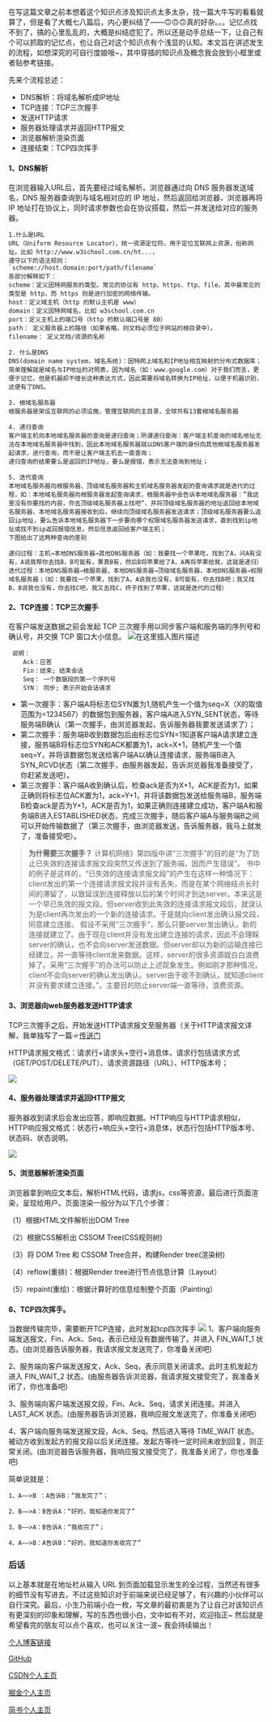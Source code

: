 在写这篇文章之前本想着这个知识点涉及知识点太多太杂，找一篇大牛写的看看就算了，但是看了大概七八篇后，内心更纠结了——🙃🙃🙃真的好杂。。。记忆点找不到了，搞的心里乱乱的，大概是纠结症犯了。所以还是动手总结一下，让自己有个可以抓取的记忆点，也让自己对这个知识点有个浅显的认知。本文旨在讲述发生的流程，如想深究的可自行度娘哦~，其中穿插的知识点及概念我会放到小框里或者贴参考链接。

先来个流程总述：

 - DNS解析：将域名解析成IP地址
 - TCP连接：TCP三次握手
 - 发送HTTP请求
 - 服务器处理请求并返回HTTP报文
 - 浏览器解析渲染页面
 - 连接结束：TCP四次挥手
 #### 1、DNS解析
 在浏览器输入URL后，首先要经过域名解析。浏览器通过向 DNS 服务器发送域名，DNS 服务器查询到与域名相对应的 IP 地址，然后返回给浏览器，浏览器再将 IP 地址打在协议上，同时请求参数也会在协议搭载，然后一并发送给对应的服务器。
 

```
1.什么是URL
URL（Uniform Resource Locator），统一资源定位符，用于定位互联网上资源，俗称网址。比如 http://www.w3school.com.cn/ht...，
遵守以下的语法规则：
`scheme://host.domain:port/path/filename`
各部分解释如下：
scheme：定义因特网服务的类型。常见的协议有 http、https、ftp、file，其中最常见的类型是 http，而 https 则是进行加密的网络传输。
host：定义域主机（http 的默认主机是 www）
domain：定义因特网域名，比如 w3school.com.cn
port：定义主机上的端口号（http 的默认端口号是 80）
path： 定义服务器上的路径（如果省略，则文档必须位于网站的根目录中）。
filename： 定义文档/资源的名称

2. 什么是DNS
DNS(domain name system，域名系统)：因特网上域名和IP地址相互映射的分布式数据库；简单理解就是域名与IP地址的对照表，因为域名（如：www.google.com）对于我们而言，更便于记忆，但是机器却不擅长这种表达方式，因此需要将域名转换为IP地址，以便于机器识别， 这便有了DNS。

3. 根域名服务器
根服务器是架设互联网的必须设施，管理互联网的主目录，全球共有13套根域名服务器

4. 递归查询
客户端主机向本地域名服务器的查询是递归查询；所谓递归查询：客户端主机查询的域名地址无法在本地域名服务器中找到，因此本地域名服务器就以DNS客户端的身份向其他根域名服务器发起请求，进行查询，而不是让客户端主机去一直查询；
递归查询的结果要么是返回的IP地址，要么是报错，表示无法查询到地址；

5. 迭代查询
本地域名服务器向根服务器、顶级域名服务器和主机域名服务器发起的查询请求就是迭代的过程，如：本地域名服务器向根服务器发起查询请求，根服务器中会告诉本地域名服务器：”我这里没有你要找的内容，你去顶级域名服务器上找吧“，并将顶级域名服务器的地址返回给本地域名服务器，本地域名服务器接收到后，继续向顶级域名服务器发送请求；顶级域名服务器要么返回ip地址，要么告诉本地域名服务器下一步要向哪个权限域名服务器发送请求，直到找到ip地址或找不到ip返回报错信息，然后信息返回给客户端主机；
下图给出了这两种查询的差别

递归过程：主机→本地DNS服务器→其他DNS服务器（如：我要找一个苹果吃，找到了A，问A有没有，A说我帮你去找B，B可能有，果真B有，然后B将苹果给了A，A再将苹果给我，这就是递归）
迭代过程：本地DNS服务器→根服务器，本地DNS服务器→顶级域名服务器，本地DNS服务器→权限域名服务器；（如：我要找一个苹果，找到了A，A说我也没有，B可能有，你去找B吧；我又找B，B说我也没有，你去找C吧，我又去找C，终于找到了苹果，这就是迭代的过程）
```
 #### 2、TCP连接：TCP三次握手
 在客户端发送数据之前会发起 TCP 三次握手用以同步客户端和服务端的序列号和确认号，并交换 TCP 窗口大小信息。
 ![在这里插入图片描述](https://user-gold-cdn.xitu.io/2020/4/12/1716dfdccbdd0461?w=707&h=559&f=png&s=229861)

```
 说明：
    Ack：应答
    Fin：结束; 结束会话
    Seq： 一个数据段的第一个序列号
    SYN： 同步; 表示开始会话请求
```
 -  第一次握手：客户端A将标志位SYN置为1,随机产生一个值为seq=X（X的取值范围为=1234567）的数据包到服务器，客户端A进入SYN_SENT状态，等待服务端B确认（第一次握手，由浏览器发起，告诉服务器我要发送请求了）；
 - 第二次握手：服务端B收到数据包后由标志位SYN=1知道客户端A请求建立连接，服务端B将标志位SYN和ACK都置为1，ack=X+1，随机产生一个值seq=Y，并将该数据包发送给客户端A以确认连接请求，服务端B进入SYN_RCVD状态（第二次握手，由服务器发起，告诉浏览器我准备接受了，你赶紧发送吧）。
 - 第三次握手：客户端A收到确认后，检查ack是否为X+1，ACK是否为1，如果正确则将标志位ACK置为1，ack=Y+1，并将该数据包发送给服务端B，服务端B检查ack是否为Y+1，ACK是否为1，如果正确则连接建立成功，客户端A和服务端B进入ESTABLISHED状态，完成三次握手，随后客户端A与服务端B之间可以开始传输数据了（第三次握手，由浏览器发送，告诉服务器，我马上就发了，准备接受吧）。
>**为什需要三次握手？**
>计算机网络》第四版中讲“三次握手”的目的是“为了防止已失效的连接请求报文段突然又传送到了服务端，因而产生错误”。 书中的例子是这样的，“已失效的连接请求报文段”的产生在这样一种情况下：client发出的第一个连接请求报文段并没有丢失，而是在某个网络结点长时间的滞留了，以致延误到连接释放以后的某个时间才到达server。本来这是一个早已失效的报文段。但server收到此失效的连接请求报文段后，就误认为是client再次发出的一个新的连接请求。于是就向client发出确认报文段，同意建立连接。
>假设不采用“三次握手”，那么只要server发出确认，新的连接就建立了。由于现在client并没有发出建立连接的请求，因此不会理睬server的确认，也不会向server发送数据。但server却以为新的运输连接已经建立，并一直等待client发来数据。这样，server的很多资源就白白浪费掉了。采用“三次握手”的办法可以防止上述现象发生。例如刚才那种情况，client不会向server的确认发出确认。server由于收不到确认，就知道client并没有要求建立连接。”。主要目的防止server端一直等待，浪费资源。
 #### 3、浏览器向web服务器发送HTTP请求
 TCP三次握手之后，开始发送HTTP请求报文至服务器（关于HTTP请求报文详解，我单独写了一篇☞[传送门](https://blog.csdn.net/qq_39735040/article/details/96749197)

   HTTP请求报文格式：请求行+请求头+空行+消息体，请求行包括请求方式（GET/POST/DELETE/PUT）、请求资源路径（URL）、HTTP版本号；

![](https://user-gold-cdn.xitu.io/2020/4/12/1716e626c50c96be?w=554&h=154&f=png&s=35651)
 #### 4、服务器处理请求并返回HTTP报文
 服务器收到请求后会发出应答，即响应数据。HTTP响应与HTTP请求相似，
     HTTP响应报文格式：状态行+响应头+空行+消息体，状态行包括HTTP版本号、状态码、状态说明。
   
![](https://user-gold-cdn.xitu.io/2020/4/12/1716e6220b3d8c04?w=272&h=62&f=png&s=22988)
 #### 5、浏览器解析渲染页面
 浏览器拿到响应文本后，解析HTML代码，请求js，css等资源，最后进行页面渲染，呈现给用户。页面渲染一般分为以下几个步骤：

 （1）根据HTML文件解析出DOM Tree

（2）根据CSS解析出 CSSOM Tree(CSS规则树)

（3）将 DOM Tree 和 CSSOM Tree合并，构建Render tree(渲染树)

（4）reflow(重排)：根据Render tree进行节点信息计算（Layout）

（5）repaint(重绘)：根据计算好的信息绘制整个页面（Painting）


 #### 6、TCP四次挥手。
 当数据传输完毕，需要断开TCP连接，此时发起tcp四次挥手
![](https://user-gold-cdn.xitu.io/2020/4/12/1716e7fa22920ea6?w=836&h=514&f=png&s=84908)
 1、客户端向服务端发送报文，Fin、Ack、Seq，表示已经没有数据传输了。并进入 FIN_WAIT_1 状态。(由浏览器告诉服务器，我请求报文发送完了，你准备关闭吧)

2、服务端向客户端发送报文，Ack、Seq，表示同意关闭请求。此时主机发起方进入 FIN_WAIT_2 状态。(由服务器告诉浏览器，我请求报文接受完了，我准备关闭了，你也准备吧)

3、服务端向客户端发送报文段，Fin、Ack、Seq，请求关闭连接。并进入 LAST_ACK 状态。(由服务器告诉浏览器，我响应报文发送完了，你准备关闭吧)

4、客户端向服务端发送报文段，Ack、Seq。然后进入等待 TIME_WAIT 状态。被动方收到发起方的报文段以后关闭连接。发起方等待一定时间未收到回复，则正常关闭。(由浏览器告诉服务器，我响应报文接受完了，我准备关闭了，你也准备吧)

简单说就是：

`1、A——>B ：A告诉B：“我发完了”；`

`2、B——>A：B告诉A：“好的，我知道你发完了”`

`3、B——>A：B告诉A：“我收完了”；`

`4、A——>B：A告诉B：“好的，我知道你发收完了”`

    
### 后话
以上基本就是在地址栏从输入 URL 到页面加载显示发生的全过程，当然还有很多的细节没有写进去，不过这些知识对于前端来说已经足够了，有兴趣的小伙伴可以自行深究。最后，小生乃前端小白一枚，写文章的最初衷是为了让自己对该知识点有更深刻的印象和理解，写的东西也很小白，文中如有不对，欢迎指正~  然后就是希望看完的朋友可以点个喜欢，也可以关注一波~  我会持续输出！

[个人博客链接](http://jkvin.cn) 

[GitHub](https://github.com/JakeZhangZJK)

[CSDN个人主页](https://blog.csdn.net/qq_39735040) 

[掘金个人主页](https://juejin.im/user/5d999147f265da5b9764b996)

[简书个人主页](https://www.jianshu.com/u/370e80e9707d)
